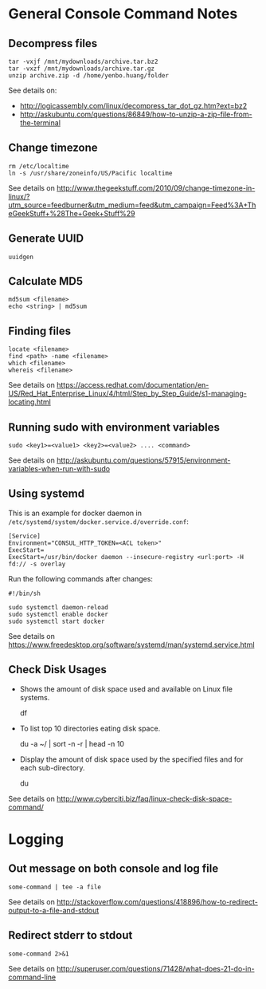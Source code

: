 # General Console Command Notes

## Decompress files

    tar -vxjf /mnt/mydownloads/archive.tar.bz2
    tar -vxzf /mnt/mydownloads/archive.tar.gz
    unzip archive.zip -d /home/yenbo.huang/folder

See details on:
* <http://logicassembly.com/linux/decompress_tar_dot_gz.htm?ext=bz2>
* <http://askubuntu.com/questions/86849/how-to-unzip-a-zip-file-from-the-terminal>

## Change timezone

    rm /etc/localtime
    ln -s /usr/share/zoneinfo/US/Pacific localtime

See details on <http://www.thegeekstuff.com/2010/09/change-timezone-in-linux/?utm_source=feedburner&utm_medium=feed&utm_campaign=Feed%3A+TheGeekStuff+%28The+Geek+Stuff%29>

## Generate UUID

    uuidgen

## Calculate MD5

    md5sum <filename>
    echo <string> | md5sum

## Finding files

    locate <filename>
    find <path> -name <filename>
    which <filename>
    whereis <filename>

See details on <https://access.redhat.com/documentation/en-US/Red_Hat_Enterprise_Linux/4/html/Step_by_Step_Guide/s1-managing-locating.html>

## Running sudo with environment variables

    sudo <key1>=<value1> <key2>=<value2> .... <command>

See details on <http://askubuntu.com/questions/57915/environment-variables-when-run-with-sudo>

## Using systemd

This is an example for docker daemon in `/etc/systemd/system/docker.service.d/override.conf`:

    [Service]
    Environment="CONSUL_HTTP_TOKEN=<ACL token>"
    ExecStart=
    ExecStart=/usr/bin/docker daemon --insecure-registry <url:port> -H fd:// -s overlay

Run the following commands after changes:

    #!/bin/sh
    
    sudo systemctl daemon-reload
    sudo systemctl enable docker
    sudo systemctl start docker

See details on <https://www.freedesktop.org/software/systemd/man/systemd.service.html>

## Check Disk Usages

* Shows the amount of disk space used and available on Linux file systems.

    df

* To list top 10 directories eating disk space.

    du -a ~/ | sort -n -r | head -n 10

* Display the amount of disk space used by the specified files and for each sub-directory.

    du

See details on <http://www.cyberciti.biz/faq/linux-check-disk-space-command/>

# Logging

## Out message on both console and log file

    some-command | tee -a file

See details on <http://stackoverflow.com/questions/418896/how-to-redirect-output-to-a-file-and-stdout>

## Redirect stderr to stdout

    some-command 2>&1

See details on <http://superuser.com/questions/71428/what-does-21-do-in-command-line>
